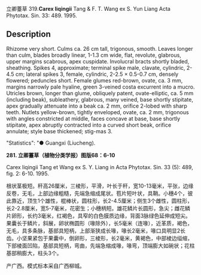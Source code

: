 立卿薹草
319.**Carex liqingii** Tang & F. T. Wang ex S. Yun Liang Acta Phytotax. Sin. 33: 489. 1995.

## Description
Rhizome very short. Culms ca. 26 cm tall, trigonous, smooth. Leaves longer than culm, blades broadly linear, 1-1.3 cm wide, flat, revolute, glabrous, upper margins scabrous, apex cuspidate. Involucral bracts shortly bladed, sheathing. Spikes 4, approximate; terminal spike male, clavate, cylindric, 2-4.5 cm; lateral spikes 3, female, cylindric, 2-2.5 × 0.5-0.7 cm, densely flowered; peduncles short. Female glumes red-brown, ovate, ca. 3 mm, margins narrowly pale hyaline, green 3-veined costa excurrent into a mucro. Utricles brown, longer than glume, obliquely patent, ovate-elliptic, ca. 5 mm (including beak), subleathery, glabrous, many veined, base shortly stipitate, apex gradually attenuate into a beak ca. 2 mm, orifice 2-lobed with sharp teeth. Nutlets yellow-brown, tightly enveloped, ovate, ca. 2 mm, trigonous with angles constricted at middle, faces concave at base, base shortly stipitate, apex abruptly contracted into a curved short beak, orifice annulate; style base thickened; stig-mas 3.

  "Statistics": "● Guangxi (Liucheng).

**281. 立卿薹草（植物分类学报）图版68：6-10**

Carex liqingii Tang et Wang ex S. Y. Liang in Acta Phytotax. Sin. 33 (5): 489, fig. 2: 6-10. 1995.

根状茎极短。秆高26厘米，三棱形，平滑，叶长于秆，宽10-13毫米，平张，边缘反卷，无毛，上部边缘粗糙，先端急缩成尾状。苞片短叶状，具鞘。小穗4个，彼此靠近，顶生1个雄性，棍棒状，圆柱形，长2-4.5厘米；侧生3个雌性，圆柱形，长2-2.8厘米，宽5-7毫米，花密生；小穗柄短。雄花鳞片长圆形，急尖；雌花鳞片卵形，长约3毫米，红褐色，具窄的白色膜质边缘，背面3脉绿色延伸成短尖。果囊长于鳞片，斜展，卵状椭圆形（喙除外），长5毫米（连喙），近革质，褐色，无毛，具多条脉，基部具短柄，上部渐狭成长喙，喙长2毫米，喙口具明显2长齿。小坚果紧包于果囊中，倒卵形，三棱形，长2毫米，黄褐色，中部棱边缢缩，下部棱面凹陷，基部具短柄，弯曲，先端急缩成喙，喙弯，顶端膨大如碗状；花柱基部稍膨大，柱头3个。

产广西。模式标本采自广西柳城。
